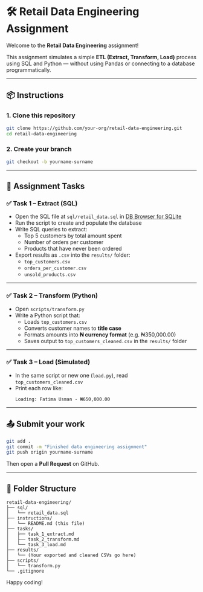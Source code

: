 # 🛠️ Retail Data Engineering Assignment

Welcome to the **Retail Data Engineering** assignment!

This assignment simulates a simple **ETL (Extract, Transform, Load)** process using SQL and Python — without using Pandas or connecting to a database programmatically.

---

## 📦 Instructions

### 1. Clone this repository

```bash
git clone https://github.com/your-org/retail-data-engineering.git
cd retail-data-engineering
```

### 2. Create your branch

```bash
git checkout -b yourname-surname
```

---

## 📂 Assignment Tasks

### ✅ Task 1 – Extract (SQL)

- Open the SQL file at `sql/retail_data.sql` in [DB Browser for SQLite](https://sqlitebrowser.org/)
- Run the script to create and populate the database
- Write SQL queries to extract:
  - Top 5 customers by total amount spent
  - Number of orders per customer
  - Products that have never been ordered
- Export results as `.csv` into the `results/` folder:
  - `top_customers.csv`
  - `orders_per_customer.csv`
  - `unsold_products.csv`

---

### ✅ Task 2 – Transform (Python)

- Open `scripts/transform.py`
- Write a Python script that:
  - Loads `top_customers.csv`
  - Converts customer names to **title case**
  - Formats amounts into **₦ currency format** (e.g. ₦350,000.00)
  - Saves output to `top_customers_cleaned.csv` in the `results/` folder

---

### ✅ Task 3 – Load (Simulated)

- In the same script or new one (`load.py`), read `top_customers_cleaned.csv`
- Print each row like:
  ```
  Loading: Fatima Usman - ₦650,000.00
  ```

---

## 📤 Submit your work

```bash
git add .
git commit -m "Finished data engineering assignment"
git push origin yourname-surname
```

Then open a **Pull Request** on GitHub.

---

## 📁 Folder Structure

```
retail-data-engineering/
├── sql/
│   └── retail_data.sql
├── instructions/
│   └── README.md (this file)
├── tasks/
│   ├── task_1_extract.md
│   ├── task_2_transform.md
│   └── task_3_load.md
├── results/
│   └── (Your exported and cleaned CSVs go here)
├── scripts/
│   └── transform.py
└── .gitignore
```

Happy coding!
